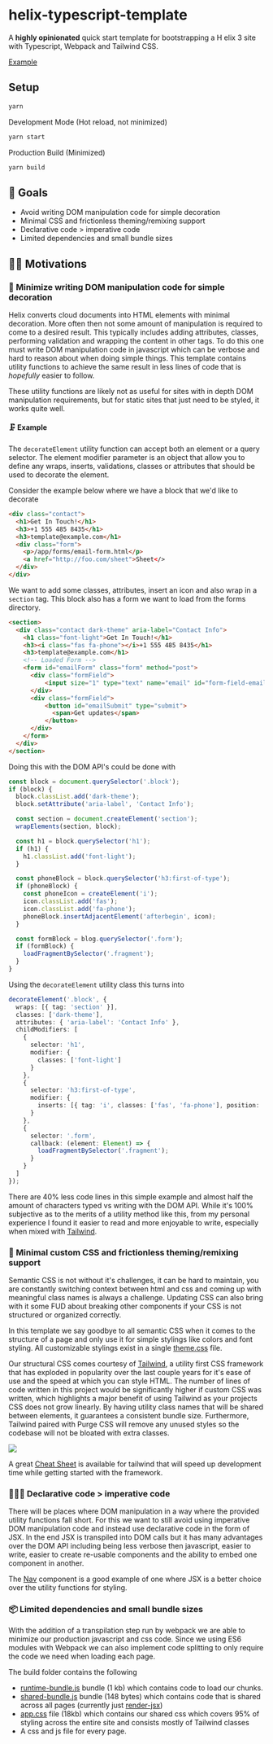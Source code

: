 # helix-typescript-template

A **highly opinionated** quick start template for bootstrapping a H
elix 3 site with Typescript, Webpack and Tailwind CSS.

[Example](https://dev--helix-typescript-template--dylandepass.hlx3.page)

## Setup

```sh
yarn
```

Development Mode (Hot reload, not minimized)

```sh
yarn start
```

Production Build (Minimized)

```sh
yarn build
```

## 🎯 Goals

- Avoid writing DOM manipulation code for simple decoration
- Minimal CSS and frictionless theming/remixing support
- Declarative code > imperative code
- Limited dependencies and small bundle sizes

## 🤜🏼 Motivations

### 🚫 Minimize writing DOM manipulation code for simple decoration

Helix converts cloud documents into HTML elements with minimal decoration. More often then not some amount of manipulation is required to come to a desired result. This typically includes adding attributes, classes, performing validation and wrapping the content in other tags. To do this one must write DOM manipulation code in javascript which can be verbose and hard to reason about when doing simple things. This template contains utility functions to achieve the same result in less lines of code that is _hopefully_ easier to follow.

These utility functions are likely not as useful for sites with in depth DOM manipulation requirements, but for static sites that just need to be styled, it works quite well.

#### 🗜 Example

The `decorateElement` utility function can accept both an element or a query selector. The element modifier parameter is an object that allow you to define any wraps, inserts, validations, classes or attributes that should be used to decorate the element.

Consider the example below where we have a block that we'd like to decorate

```html
<div class="contact">
  <h1>Get In Touch!</h1>
  <h3>+1 555 485 8435</h1>
  <h3>template@example.com</h1>
  <div class="form">
    <p>/app/forms/email-form.html</p>
    <a href="http://foo.com/sheet">Sheet</>
  </div>
</div>
```

We want to add some classes, attributes, insert an icon and also wrap in a `section` tag. This block also has a form we want to load from the forms directory.

```html
<section>
  <div class="contact dark-theme" aria-label="Contact Info">
    <h1 class="font-light">Get In Touch!</h1>
    <h3><i class="fas fa-phone"></i>+1 555 485 8435</h1>
    <h3>template@example.com</h1>
    <!-- Loaded Form -->
    <form id="emailForm" class="form" method="post">
      <div class="formField">
          <input size="1" type="text" name="email" id="form-field-email" placeholder="Email" required="required" aria-required="true">
      </div>
      <div class="formField">
          <button id="emailSubmit" type="submit">
            <span>Get updates</span>
          </button>
      </div>
    </form>
  </div>
</section>
```

Doing this with the DOM API's could be done with

```js
const block = document.querySelector('.block');
if (block) {
  block.classList.add('dark-theme');
  block.setAttribute('aria-label', 'Contact Info');

  const section = document.createElement('section');
  wrapElements(section, block);

  const h1 = block.querySelector('h1');
  if (h1) {
    h1.classList.add('font-light');
  }

  const phoneBlock = block.querySelector('h3:first-of-type');
  if (phoneBlock) {
    const phoneIcon = createElement('i');
    icon.classList.add('fas');
    icon.classList.add('fa-phone');
    phoneBlock.insertAdjacentElement('afterbegin', icon);
  }

  const formBlock = blog.querySelector('.form');
  if (formBlock) {
    loadFragmentBySelector('.fragment');
  }
}
```

Using the `decorateElement` utility class this turns into

```ts
decorateElement('.block', {
  wraps: [{ tag: 'section' }],
  classes: ['dark-theme'],
  attributes: { 'aria-label': 'Contact Info' },
  childModifiers: [
    {
      selector: 'h1',
      modifier: {
        classes: ['font-light']
      }
    },
    {
      selector: 'h3:first-of-type',
      modifier: {
        inserts: [{ tag: 'i', classes: ['fas', 'fa-phone'], position: 'afterbegin' }]
      }
    },
    {
      selector: '.form',
      callback: (element: Element) => {
        loadFragmentBySelector('.fragment');
      }
    }
  ]
});
```

There are 40% less code lines in this simple example and almost half the amount of characters typed vs writing with the DOM API. While it's 100% subjective as to the merits of a utility method like this, from my personal experience I found it easier to read and more enjoyable to write, especially when mixed with [Tailwind](https://tailwindcss.com).

### 💄 Minimal custom CSS and frictionless theming/remixing support

Semantic CSS is not without it's challenges, it can be hard to maintain, you are constantly switching context between html and css and coming up with meaningful class names is always a challenge. Updating CSS can also bring with it some FUD about breaking other components if your CSS is not structured or organized correctly.

In this template we say goodbye to all semantic CSS when it comes to the structure of a page and only use it for simple stylings like colors and font styling. All customizable stylings exist in a single [theme.css](/theme.css) file.

Our structural CSS comes courtesy of [Tailwind](https://tailwindcss.com), a utility first CSS framework that has exploded in popularity over the last couple years for it's ease of use and the speed at which you can style HTML. The number of lines of code written in this project would be significantly higher if custom CSS was written, which highlights a major benefit of using Tailwind as your projects CSS does not grow linearly. By having utility class names that will be shared between elements, it guarantees a consistent bundle size. Furthermore, Tailwind paired with Purge CSS will remove any unused styles so the codebase will not be bloated with extra classes.

<img src="https://i.imgur.com/vJxzhgB.png" style="max-width:400px;max-height:400px;">

A great [Cheat Sheet](https://nerdcave.com/tailwind-cheat-sheet) is available for tailwind that will speed up development time while getting started with the framework.

### 🧑🏻‍💻 Declarative code > imperative code

There will be places where DOM manipulation in a way where the provided utility functions fall short. For this we want to still avoid using imperative DOM manipulation code and instead use declarative code in the form of JSX. In the end JSX is transpiled into DOM calls but it has many advantages over the DOM API including being less verbose then javascript, easier to write, easier to create re-usable components and the ability to embed one component in another.

The [Nav](https://github.com/dylandepass/helix-typescript-template/blob/dev/app/blocks/Nav/index.tsx) component is a good example of one where JSX is a better choice over the utility functions for styling.

### 📦 Limited dependencies and small bundle sizes

With the addition of a transpilation step run by webpack we are able to minimize our production javascript and css code. Since we using ES6 modules with Webpack we can also implement code splitting to only require the code we need when loading each page.

The build folder contains the following

- [runtime-bundle.js](/build/runtime-bundle.js) bundle (1 kb) which contains code to load our chunks.
- [shared-bundle.js](/build/shared-bundle.js) bundle (148 bytes) which contains code that is shared across all pages (currently just [render-jsx](https://www.npmjs.com/package/render-jsx))
- [app.css](/build/app.css) file (18kb) which contains our shared css which covers 95% of styling across the entire site and consists mostly of Tailwind classes
- A css and js file for every page.
